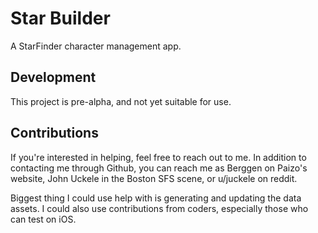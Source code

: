 # Star Builder

A StarFinder character management app.

## Development

This project is pre-alpha, and not yet suitable for use.

## Contributions

If you're interested in helping, feel free to reach out to me. In addition to contacting me through Github, you can reach me as Berggen on Paizo's website, John Uckele in the Boston SFS scene, or u/juckele on reddit.

Biggest thing I could use help with is generating and updating the data assets. I could also use contributions from coders, especially those who can test on iOS.
